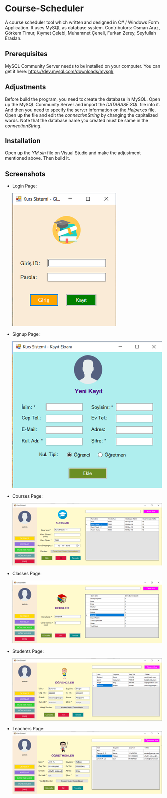 # Course-Scheduler
A course scheduler tool which written and designed in C# / Windows Form Application. It uses MySQL as database system.
Contributors: Osman Araz, Görkem Timur, Kıymet Çelebi, Muhammet Çeneli, Furkan Zerey, Seyfullah Eraslan.

## Prerequisites
MySQL Community Server needs to be installed on your computer. You can get it here: https://dev.mysql.com/downloads/mysql/

## Adjustments
Before build the program, you need to create the database in MySQL. Open up the MySQL Community Server and import the *DATABASE.SQL* file into it. And then you need to specify the server information on the *Helper.cs* file. Open up the file and edit the *connectionString* by changing the capitalized words. Note that the database name you created must be same in the *connectionString*.

## Installation
Open up the *YM.sln* file on Visual Studio and make the adjustment mentioned above. Then build it.

## Screenshots

- Login Page:

  ![Login Page](/screenshots/login.png)
  
- Signup Page:

  ![Signup Page](/screenshots/signup.png)

- Courses Page:

  ![Courses Page](/screenshots/courses.png)

- Classes Page:

  ![Classes Page](/screenshots/classes.png)

- Students Page:

  ![Students Page](/screenshots/students.png)

- Teachers Page:
  ![Teachers Page](/screenshots/teachers.png)
